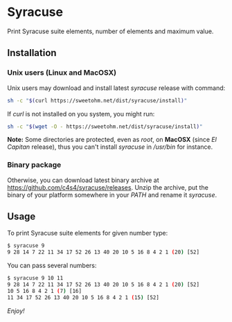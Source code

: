 # Syracuse

Print Syracuse suite elements, number of elements and maximum value.

## Installation

### Unix users (Linux and MacOSX)

Unix users may download and install latest *syracuse* release with command:

```bash
sh -c "$(curl https://sweetohm.net/dist/syracuse/install)"
```

If *curl* is not installed on you system, you might run:

```bash
sh -c "$(wget -O - https://sweetohm.net/dist/syracuse/install)"
```

**Note:** Some directories are protected, even as *root*, on **MacOSX** (since *El Capitan* release), thus you can't install *syracuse* in */usr/bin* for instance.

### Binary package

Otherwise, you can download latest binary archive at <https://github.com/c4s4/syracuse/releases>. Unzip the archive, put the binary of your platform somewhere in your *PATH* and rename it *syracuse*.

## Usage

To print Syracuse suite elements for given number type:

```bash
$ syracuse 9
9 28 14 7 22 11 34 17 52 26 13 40 20 10 5 16 8 4 2 1 (20) [52]
```

You can pass several numbers:

```bash
$ syracuse 9 10 11
9 28 14 7 22 11 34 17 52 26 13 40 20 10 5 16 8 4 2 1 (20) [52]
10 5 16 8 4 2 1 (7) [16]
11 34 17 52 26 13 40 20 10 5 16 8 4 2 1 (15) [52]
```

*Enjoy!*
